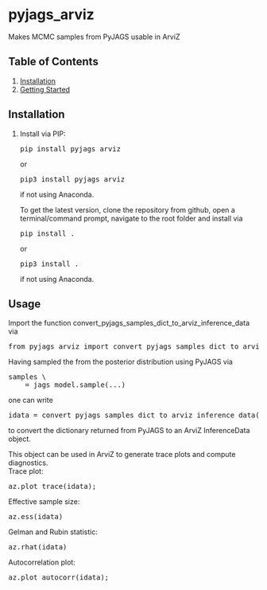 # pyjags_arviz
Makes MCMC samples from PyJAGS usable in ArviZ

## Table of Contents

1.  [Installation](#installation)
2.  [Getting Started](#getting-started)

## Installation

1.  Install via PIP: 
    <pre>
    pip install pyjags_arviz 
    </pre>
    or 
    <pre>
    pip3 install pyjags_arviz 
    </pre>
    if not using Anaconda.
    
    To get the latest version, clone the repository from github, 
    open a terminal/command prompt, navigate to the root folder and install via
    <pre>
    pip install .
    </pre>
    or 
    <pre>
    pip3 install . 
    </pre>
    if not using Anaconda.

## Usage
Import the function convert_pyjags_samples_dict_to_arviz_inference_data via
<pre>
from pyjags_arviz import convert_pyjags_samples_dict_to_arviz_inference_data
</pre>

Having sampled the from the posterior distribution using PyJAGS via
<pre>
samples \
    = jags_model.sample(...)
</pre>
one can write 
<pre>
idata = convert_pyjags_samples_dict_to_arviz_inference_data(samples)
</pre>
to convert the dictionary returned from PyJAGS to an ArviZ InferenceData object.

This object can be used in ArviZ to generate trace plots and compute diagnostics.  
Trace plot:
<pre>
az.plot_trace(idata);
</pre>

Effective sample size:
<pre>
az.ess(idata)
</pre>

Gelman and Rubin statistic:
<pre>
az.rhat(idata)
</pre>

Autocorrelation plot:
<pre>
az.plot_autocorr(idata);
</pre>